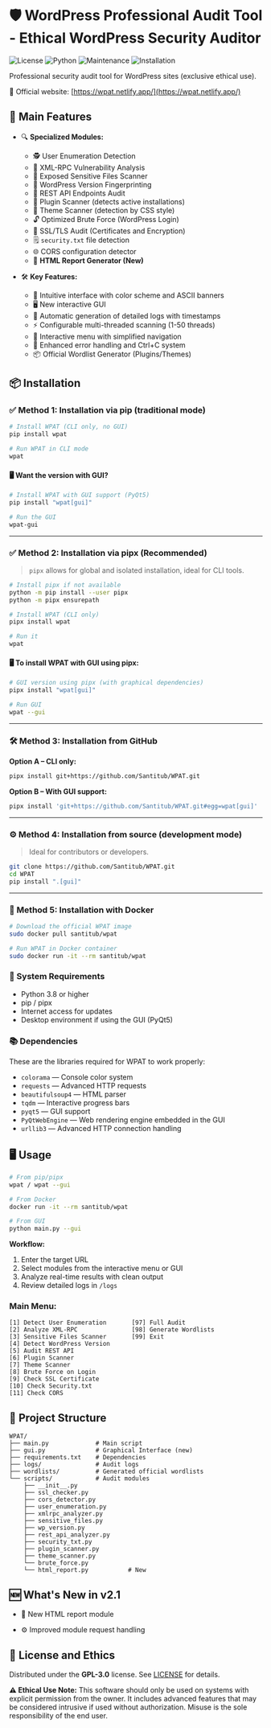 # 🛡️ WordPress Professional Audit Tool - Ethical WordPress Security Auditor

![License](https://img.shields.io/badge/License-GPL--3.0-blue.svg)
![Python](https://img.shields.io/badge/Python-3.8%2B-green.svg)
![Maintenance](https://img.shields.io/badge/Maintained-Yes-brightgreen.svg)
![Installation](https://img.shields.io/badge/Installation-pipx%20%7C%20git-blueviolet)

Professional security audit tool for WordPress sites (exclusive ethical use).

🔗 Official website: [https://wpat.netlify.app/](https://wpat.netlify.app/)

## 🚀 Main Features

* 🔍 **Specialized Modules:**

  * 🕵️ User Enumeration Detection
  * 🛑 XML-RPC Vulnerability Analysis
  * 📂 Exposed Sensitive Files Scanner
  * 🔖 WordPress Version Fingerprinting
  * 📡 REST API Endpoints Audit
  * 🧩 Plugin Scanner (detects active installations)
  * 🎨 Theme Scanner (detection by CSS style)
  * 🔓 Optimized Brute Force (WordPress Login)
  * 🔐 SSL/TLS Audit (Certificates and Encryption)
  * 🗒️ `security.txt` file detection
  * 🌐 CORS configuration detector
  * 🧾 **HTML Report Generator (New)**

* 🛠 **Key Features:**

  * 🎨 Intuitive interface with color scheme and ASCII banners
  * 🖥️ New interactive GUI
  * 📁 Automatic generation of detailed logs with timestamps
  * ⚡ Configurable multi-threaded scanning (1-50 threads)
  * 🔄 Interactive menu with simplified navigation
  * 🚨 Enhanced error handling and Ctrl+C system
  * 📦 Official Wordlist Generator (Plugins/Themes)

## 📦 Installation

### ✅ Method 1: Installation via pip (traditional mode)

```bash
# Install WPAT (CLI only, no GUI)
pip install wpat

# Run WPAT in CLI mode
wpat
```

#### 🖥️ Want the version with GUI?

```bash
# Install WPAT with GUI support (PyQt5)
pip install "wpat[gui]"

# Run the GUI
wpat-gui
```

---

### ✅ Method 2: Installation via pipx (Recommended)

> `pipx` allows for global and isolated installation, ideal for CLI tools.

```bash
# Install pipx if not available
python -m pip install --user pipx
python -m pipx ensurepath

# Install WPAT (CLI only)
pipx install wpat

# Run it
wpat
```

#### 🖥️ To install WPAT with GUI using pipx:

```bash
# GUI version using pipx (with graphical dependencies)
pipx install "wpat[gui]"

# Run GUI
wpat --gui
```

---

### 🛠️ Method 3: Installation from GitHub

**Option A – CLI only:**

```bash
pipx install git+https://github.com/Santitub/WPAT.git
```

**Option B – With GUI support:**

```bash
pipx install 'git+https://github.com/Santitub/WPAT.git#egg=wpat[gui]'
```

---

### ⚙️ Method 4: Installation from source (development mode)

> Ideal for contributors or developers.

```bash
git clone https://github.com/Santitub/WPAT.git
cd WPAT
pip install ".[gui]"
```

---

### 🐳 Method 5: Installation with Docker

```bash
# Download the official WPAT image
sudo docker pull santitub/wpat

# Run WPAT in Docker container
sudo docker run -it --rm santitub/wpat
```

### 📌 System Requirements

* Python 3.8 or higher
* pip / pipx
* Internet access for updates
* Desktop environment if using the GUI (PyQt5)

### 📚 Dependencies

These are the libraries required for WPAT to work properly:

* `colorama` — Console color system
* `requests` — Advanced HTTP requests
* `beautifulsoup4` — HTML parser
* `tqdm` — Interactive progress bars
* `pyqt5` — GUI support
* `PyQtWebEngine` — Web rendering engine embedded in the GUI
* `urllib3` — Advanced HTTP connection handling

## 🖥️ Usage

```bash
# From pip/pipx
wpat / wpat --gui

# From Docker
docker run -it --rm santitub/wpat

# From GUI
python main.py --gui
```

**Workflow:**

1. Enter the target URL
2. Select modules from the interactive menu or GUI
3. Analyze real-time results with clean output
4. Review detailed logs in `/logs`

### **Main Menu:**

```
[1] Detect User Enumeration       [97] Full Audit
[2] Analyze XML-RPC               [98] Generate Wordlists
[3] Sensitive Files Scanner       [99] Exit
[4] Detect WordPress Version
[5] Audit REST API
[6] Plugin Scanner
[7] Theme Scanner 
[8] Brute Force on Login
[9] Check SSL Certificate
[10] Check Security.txt
[11] Check CORS
```

## 📂 Project Structure

```
WPAT/
├── main.py             # Main script
├── gui.py              # Graphical Interface (new)
├── requirements.txt    # Dependencies
├── logs/               # Audit logs
├── wordlists/          # Generated official wordlists
└── scripts/            # Audit modules
    ├── __init__.py
    ├── ssl_checker.py
    ├── cors_detector.py          
    ├── user_enumeration.py
    ├── xmlrpc_analyzer.py
    ├── sensitive_files.py
    ├── wp_version.py
    ├── rest_api_analyzer.py
    ├── security_txt.py           
    ├── plugin_scanner.py
    ├── theme_scanner.py
    └── brute_force.py
    └── html_report.py           # New
```

## 🆕 What's New in v2.1

* 🧾 New HTML report module

* ⚙️ Improved module request handling

## 📜 License and Ethics

Distributed under the **GPL-3.0** license.
See [LICENSE](LICENSE) for details.

**⚠️ Ethical Use Note:**
This software should only be used on systems with explicit permission from the owner. It includes advanced features that may be considered intrusive if used without authorization. Misuse is the sole responsibility of the end user.
